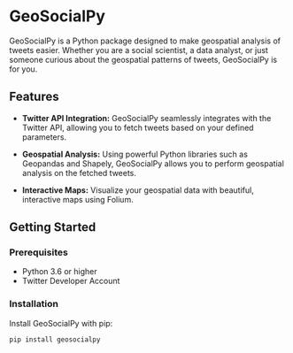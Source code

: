 # GeoSocialPy

GeoSocialPy is a Python package designed to make geospatial analysis of tweets easier. Whether you are a social scientist, a data analyst, or just someone curious about the geospatial patterns of tweets, GeoSocialPy is for you.

## Features

- **Twitter API Integration:** GeoSocialPy seamlessly integrates with the Twitter API, allowing you to fetch tweets based on your defined parameters.

- **Geospatial Analysis:** Using powerful Python libraries such as Geopandas and Shapely, GeoSocialPy allows you to perform geospatial analysis on the fetched tweets.

- **Interactive Maps:** Visualize your geospatial data with beautiful, interactive maps using Folium.

## Getting Started

### Prerequisites

- Python 3.6 or higher
- Twitter Developer Account

### Installation

Install GeoSocialPy with pip:

```sh
pip install geosocialpy
